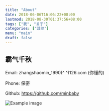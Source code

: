 ```yaml
---
title: "About"
date: 2018-06-06T16:06:22+08:00
lastmod: 2018-08-30T01:37:56+08:00
tags: ["我", "关于"]
categories: ["其他"]
menu: "main"
draft: false
---
```


## 霸气千秋

Email: zhangshaomin_1990(^ ^)126.com (你懂的)

Phone: 保密

Github: https://github.com/minbaby

![Example image](/images/think-different.jpg)